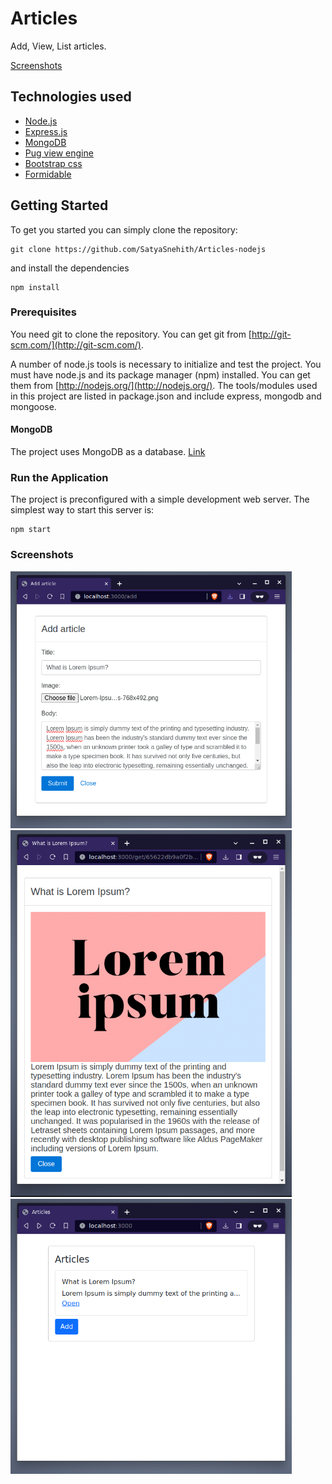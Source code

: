 # Articles

Add, View, List articles.

[Screenshots](#screenshots)

## Technologies used
- [Node.js](https://nodejs.org/en/)
- [Express.js](https://expressjs.com/)
- [MongoDB](https://www.mongodb.com/)
- [Pug view engine](https://pugjs.org/)
- [Bootstrap css](https://getbootstrap.com/docs/3.4/css/)
- [Formidable](https://www.npmjs.com/package/formidable)

## Getting Started
To get you started you can simply clone the repository:

```
git clone https://github.com/SatyaSnehith/Articles-nodejs
```
and install the dependencies
```
npm install
```

### Prerequisites
You need git to clone the repository. You can get git from
[http://git-scm.com/](http://git-scm.com/).

A number of node.js tools is necessary to initialize and test the project. You must have node.js and its package manager (npm) installed. You can get them from  [http://nodejs.org/](http://nodejs.org/). The tools/modules used in this project are listed in package.json and include express, mongodb and mongoose.

#### MongoDB
The project uses MongoDB as a database. [Link](https://www.mongodb.com/docs/manual/administration/install-community/)

### Run the Application

The project is preconfigured with a simple development web server. The simplest way to start this server is:

    npm start

### Screenshots

<img src="images/add-data.png" alt="add article" width="450"/>
<img src="images/article.png" alt="view article" width="450"/>
<img src="images/list.png" alt="list article" width="450"/>